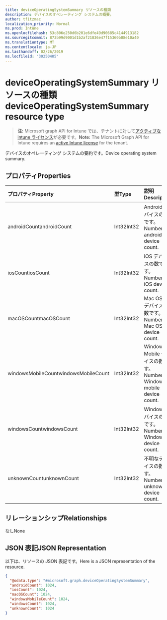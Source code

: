```yaml
---
title: deviceOperatingSystemSummary リソースの種類
description: デバイスのオペレーティング システムの概要。
author: tfitzmac
localization_priority: Normal
ms.prod: Intune
ms.openlocfilehash: 53c806e250d6b201e6dfe49d90685c4144913182
ms.sourcegitcommit: 873b99d9001d1b2af21836e47f15360b08e10a40
ms.translationtype: MT
ms.contentlocale: ja-JP
ms.lasthandoff: 02/26/2019
ms.locfileid: "30250405"
---
```

# <a name="deviceoperatingsystemsummary-resource-type"></a><span data-ttu-id="f2912-103">deviceOperatingSystemSummary リソースの種類</span><span class="sxs-lookup"><span data-stu-id="f2912-103">deviceOperatingSystemSummary resource type</span></span>

> <span data-ttu-id="f2912-104">**注:** Microsoft graph API for Intune では、テナントに対して[アクティブな intune ライセンス](https://go.microsoft.com/fwlink/?linkid=839381)が必要です。</span><span class="sxs-lookup"><span data-stu-id="f2912-104">**Note:** The Microsoft Graph API for Intune requires an [active Intune license](https://go.microsoft.com/fwlink/?linkid=839381) for the tenant.</span></span>

<span data-ttu-id="f2912-105">デバイスのオペレーティング システムの要約です。</span><span class="sxs-lookup"><span data-stu-id="f2912-105">Device operating system summary.</span></span>

## <a name="properties"></a><span data-ttu-id="f2912-106">プロパティ</span><span class="sxs-lookup"><span data-stu-id="f2912-106">Properties</span></span>
|<span data-ttu-id="f2912-107">プロパティ</span><span class="sxs-lookup"><span data-stu-id="f2912-107">Property</span></span>|<span data-ttu-id="f2912-108">型</span><span class="sxs-lookup"><span data-stu-id="f2912-108">Type</span></span>|<span data-ttu-id="f2912-109">説明</span><span class="sxs-lookup"><span data-stu-id="f2912-109">Description</span></span>|
|:---|:---|:---|
|<span data-ttu-id="f2912-110">androidCount</span><span class="sxs-lookup"><span data-stu-id="f2912-110">androidCount</span></span>|<span data-ttu-id="f2912-111">Int32</span><span class="sxs-lookup"><span data-stu-id="f2912-111">Int32</span></span>|<span data-ttu-id="f2912-112">Android デバイスの数です。</span><span class="sxs-lookup"><span data-stu-id="f2912-112">Number of android device count.</span></span>|
|<span data-ttu-id="f2912-113">iosCount</span><span class="sxs-lookup"><span data-stu-id="f2912-113">iosCount</span></span>|<span data-ttu-id="f2912-114">Int32</span><span class="sxs-lookup"><span data-stu-id="f2912-114">Int32</span></span>|<span data-ttu-id="f2912-115">iOS デバイスの数です。</span><span class="sxs-lookup"><span data-stu-id="f2912-115">Number of iOS device count.</span></span>|
|<span data-ttu-id="f2912-116">macOSCount</span><span class="sxs-lookup"><span data-stu-id="f2912-116">macOSCount</span></span>|<span data-ttu-id="f2912-117">Int32</span><span class="sxs-lookup"><span data-stu-id="f2912-117">Int32</span></span>|<span data-ttu-id="f2912-118">Mac OS X デバイスの数です。</span><span class="sxs-lookup"><span data-stu-id="f2912-118">Number of Mac OS X device count.</span></span>|
|<span data-ttu-id="f2912-119">windowsMobileCount</span><span class="sxs-lookup"><span data-stu-id="f2912-119">windowsMobileCount</span></span>|<span data-ttu-id="f2912-120">Int32</span><span class="sxs-lookup"><span data-stu-id="f2912-120">Int32</span></span>|<span data-ttu-id="f2912-121">Windows Mobile デバイスの数です。</span><span class="sxs-lookup"><span data-stu-id="f2912-121">Number of Windows mobile device count.</span></span>|
|<span data-ttu-id="f2912-122">windowsCount</span><span class="sxs-lookup"><span data-stu-id="f2912-122">windowsCount</span></span>|<span data-ttu-id="f2912-123">Int32</span><span class="sxs-lookup"><span data-stu-id="f2912-123">Int32</span></span>|<span data-ttu-id="f2912-124">Windows デバイスの数です。</span><span class="sxs-lookup"><span data-stu-id="f2912-124">Number of Windows device count.</span></span>|
|<span data-ttu-id="f2912-125">unknownCount</span><span class="sxs-lookup"><span data-stu-id="f2912-125">unknownCount</span></span>|<span data-ttu-id="f2912-126">Int32</span><span class="sxs-lookup"><span data-stu-id="f2912-126">Int32</span></span>|<span data-ttu-id="f2912-127">不明なデバイスの数です。</span><span class="sxs-lookup"><span data-stu-id="f2912-127">Number of unknown device count.</span></span>|

## <a name="relationships"></a><span data-ttu-id="f2912-128">リレーションシップ</span><span class="sxs-lookup"><span data-stu-id="f2912-128">Relationships</span></span>
<span data-ttu-id="f2912-129">なし</span><span class="sxs-lookup"><span data-stu-id="f2912-129">None</span></span>

## <a name="json-representation"></a><span data-ttu-id="f2912-130">JSON 表記</span><span class="sxs-lookup"><span data-stu-id="f2912-130">JSON Representation</span></span>
<span data-ttu-id="f2912-131">以下は、リソースの JSON 表記です。</span><span class="sxs-lookup"><span data-stu-id="f2912-131">Here is a JSON representation of the resource.</span></span>
<!-- {
  "blockType": "resource",
  "@odata.type": "microsoft.graph.deviceOperatingSystemSummary"
}
-->
``` json
{
  "@odata.type": "#microsoft.graph.deviceOperatingSystemSummary",
  "androidCount": 1024,
  "iosCount": 1024,
  "macOSCount": 1024,
  "windowsMobileCount": 1024,
  "windowsCount": 1024,
  "unknownCount": 1024
}
```



